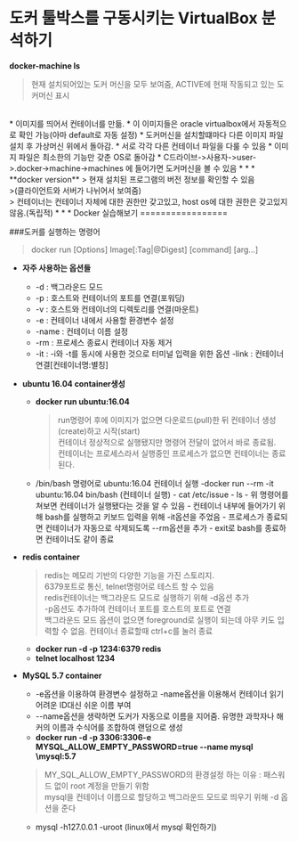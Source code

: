 도커 툴박스를 구동시키는 VirtualBox 분석하기
=========================================

**docker-machine ls**
>현재 설치되어있는 도커 머신을 모두 보여줌, ACTIVE에 현재 작동되고 있는 도커머신 표시
<br>
* 이미지를 띄어서 컨테이너를 만듦.
* 이 이미지들은 oracle virtualbox에서 자동적으로 확인 가능(아마 default로 자동 설정)
* 도커머신을 설치할떄마다 다른 이미지 파일 설치 후 가상머신 위에서 돌아감.
* 서로 각각 다른 컨테이너 파일을 다룰 수 있음
* 이미지 파일은 최소한의 기능만 갖춘 OS로 돌아감
* C드라이브->사용자->user->.docker->machine->machines 에 들어가면 도커머신을 볼 수 있음
*   *   *
**docker version**
> 현재 설치된 프로그램의 버전 정보를 확인할 수 있음<br>
>(클라이언트와 서버가 나뉘어서 보여줌)<br>
> 컨테이너는 컨테이너 자체에 대한 권한만 갖고있고, host os에 대한 권한은 갖고있지 않음.(독립적)
*   *   *
Docker 실습해보기
=================

###도커를 실행하는 명령어
> docker run [Options] Image[:Tag|@Digest] [command] [arg...]

* **자주 사용하는 옵션들**
    - -d : 백그라운드 모드
    - -p : 호스트와 컨테이너의 포트를 연결(포워딩)
    - -v : 호스트와 컨테이너의 디렉토리를 연결(마운트)
    - -e : 컨테이너 내에서 사용할 환경변수 설정
    - -name : 컨테이너 이름 설정
    - -rm : 프로세스 종료시 컨테이너 자동 제거
    - -it : -i와 -t를 동시에 사용한 것으로 터미널 입력을 위한 옵션
    -link : 컨테이너 연결[컨테이너명:별칭]

* **ubuntu 16.04 container생성**
    - **docker run ubuntu:16.04**
        > run명령어 후에 이미지가 없으면 다운로드(pull)한 뒤 컨테이너 생성(create)하고 시작(start)<br>
        > 컨테이너 정상적으로 실행됐지만 명령어 전달이 없어서 바로 종료됨.<br>
        > 컨테이너는 프로세스라서 실행중인 프로세스가 없으면 컨테이너는 종료된다.<br>
    - /bin/bash 명령어로 ubuntu:16.04 컨테이너 실행
        -docker run --rm -it ubuntu:16.04 bin/bash (컨테이너 실행)
            - cat /etc/issue
            - ls
            - 위 명령어를 쳐보면 컨테이너가 실행됐다는 것을 알 수 있음
            - 컨테이너 내부에 들어가기 위해 bash를 실행하고 키보드 입력을 위해 -it옵션을 주었음
            - 프로세스가 종료되면 컨테이너가 자동으로 삭제되도록 --rm옵션을 추가
            - exit로 bash를 종료하면 컨테이너도 같이 종료

* **redis container**
    > redis는 메모리 기반의 다양한 기능을 가진 스토리지.<br>
    > 6379포트로 통신, telnet명령어로 테스트 할 수 있음<br>
    > redis컨테이너는 백그라운드 모드로 실행하기 위해 -d옵션 추가<br>
    > -p옵션도 추가하여 컨테이너 포트를 호스트의 포트로 연결<br>
    > 백그라운드 모드 옵션이 없으면 foreground로 실행이 되는데 아무 키도 입력할 수 없음. 컨테이너 종료할때 ctrl+c를 눌러 종료
    - **docker run -d -p 1234:6379 redis**
    - **telnet localhost 1234** 

* **MySQL 5.7 container**
    - -e옵션을 이용하여 환경변수 설정하고 -name옵션을 이용해서 컨테이너 읽기 어려운 ID대신 쉬운 이름 부여
    - --name옵션을 생략하면 도커가 자동으로 이름을 지어줌. 유명한 과학자나 해커의 이름과 수식어를 조합하여 랜덤으로 생성
    - **docker run -d -p 3306:3306\-e MYSQL_ALLOW_EMPTY_PASSWORD=true \--name mysql \mysql:5.7**
     > MY_SQL_ALLOW_EMPTY_PASSWORD의 환경설정 하는 이유 : 패스워드 없이 root 계정을 만들기 위함<br>
     > mysql을 컨테이너 이름으로 할당하고 백그라운드 모드로 띄우기 위해 -d 옵션을 준다
    - mysql -h127.0.0.1 -uroot (linux에서 mysql 확인하기)

